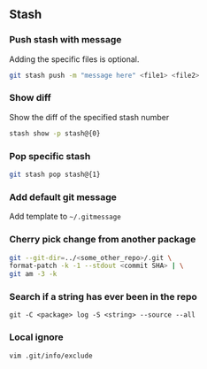 ## Stash
### Push stash with message
Adding the specific files is optional.
```bash
git stash push -m "message here" <file1> <file2>
```
### Show diff
Show the diff of the specified stash number
```bash
stash show -p stash@{0}
```

### Pop specific stash
```bash
git stash pop stash@{1}
```

### Add default git message
Add template to `~/.gitmessage`

### Cherry pick change from another package
```bash
git --git-dir=../<some_other_repo>/.git \
format-patch -k -1 --stdout <commit SHA> | \
git am -3 -k
```

### Search if a string has ever been in the repo
`git -C <package> log -S <string> --source --all`
### Local ignore
`vim .git/info/exclude`
